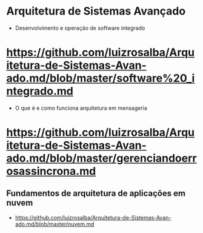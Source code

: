 # Arquitetura de Sistemas Avançado 

- Desenvolvimento e operação de software integrado
# https://github.com/luizrosalba/Arquitetura-de-Sistemas-Avan-ado.md/blob/master/software%20_integrado.md
- O que é e como funciona arquitetura em mensageria
# https://github.com/luizrosalba/Arquitetura-de-Sistemas-Avan-ado.md/blob/master/gerenciandoerrosassincrona.md
## Fundamentos de arquitetura de aplicações em nuvem
- https://github.com/luizrosalba/Arquitetura-de-Sistemas-Avan-ado.md/blob/master/nuvem.md
